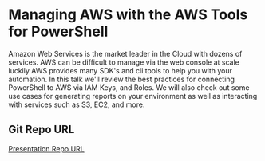 # Managing AWS with the AWS Tools for PowerShell

Amazon Web Services is the market leader in the Cloud with dozens of services.  AWS can be difficult to manage via the web console at scale luckily AWS provides many SDK's and cli tools to help you with your automation.  In this talk we'll review the best practices for connecting PowerShell to AWS via IAM Keys, and Roles.  We will also check out some use cases for generating reports on your environment as well as interacting with services such as S3, EC2, and more.

## Git Repo URL
[Presentation Repo URL](https://github.com/organicit/AWS_PS_Demo "AWS_PS_Demo")
